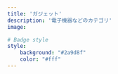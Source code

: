 ```yaml
---
title: 'ガジェット'
description: '電子機器などのカテゴリ'
image:

# Badge style
style:
    background: "#2a9d8f"
    color: "#fff"
---
```


